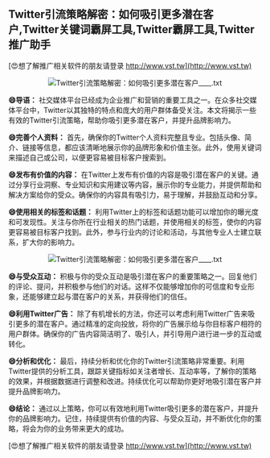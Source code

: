 ## **Twitter引流策略解密：如何吸引更多潜在客户,Twitter关键词霸屏工具,Twitter霸屏工具,Twitter推广助手**

[😍想了解推广相关软件的朋友请登录 http://www.vst.tw](http://www.vst.tw)

 <center><img src="https://vst.tw/MP4/tuiguang/png/6.png" alt="Twitter引流策略解密：如何吸引更多潜在客户____.txt"></center>

**😄导语：**
社交媒体平台已经成为企业推广和营销的重要工具之一。在众多社交媒体平台中，Twitter以其独特的特点和庞大的用户群体备受关注。本文将揭示一些有效的Twitter引流策略，帮助你吸引更多潜在客户，并提升品牌影响力。

**😄完善个人资料：**
首先，确保你的Twitter个人资料完整且专业。包括头像、简介、链接等信息，都应该清晰地展示你的品牌形象和价值主张。此外，使用关键词来描述自己或公司，以便更容易被目标客户搜索到。

**😄发布有价值的内容：**
在Twitter上发布有价值的内容是吸引潜在客户的关键。通过分享行业洞察、专业知识和实用建议等内容，展示你的专业能力，并提供帮助和解决方案给你的受众。确保你的内容具有吸引力，易于理解，并鼓励互动和分享。

**😄使用相关的标签和话题：**
利用Twitter上的标签和话题功能可以增加你的曝光度和可发现性。关注与你所在行业相关的热门话题，并使用相关的标签，使你的内容更容易被目标客户找到。此外，参与行业内的讨论和活动，与其他专业人士建立联系，扩大你的影响力。

 <center><img src="https://vst.tw/MP4/tuiguang/png/4.png" alt="Twitter引流策略解密：如何吸引更多潜在客户____.txt"></center>

**😄与受众互动：**
积极与你的受众互动是吸引潜在客户的重要策略之一。回复他们的评论、提问，并积极参与他们的对话。这样不仅能够增加你的可信度和专业形象，还能够建立起与潜在客户的关系，并获得他们的信任。

**😄利用Twitter广告：**
除了有机增长的方法，你还可以考虑利用Twitter广告来吸引更多的潜在客户。通过精准的定向投放，将你的广告展示给与你目标客户相符的用户群体。确保你的广告内容简洁明了、吸引人，并引导用户进行进一步的互动或转化。

**😄分析和优化：**
最后，持续分析和优化你的Twitter引流策略非常重要。利用Twitter提供的分析工具，跟踪关键指标如关注者增长、互动率等，了解你的策略的效果，并根据数据进行调整和改进。持续优化可以帮助你更好地吸引潜在客户并提升品牌影响力。

**😄结论：**
通过以上策略，你可以有效地利用Twitter吸引更多的潜在客户，并提升你的品牌影响力。记住，持续提供有价值的内容、与受众互动，并不断优化你的策略，将会为你的业务带来更大的成功。

[😍想了解推广相关软件的朋友请登录 http://www.vst.tw](http://www.vst.tw)



